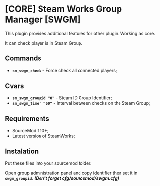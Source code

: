 # [CORE] Steam Works Group Manager [SWGM]
This plugin provides additional features for other plugin. Working as core.

It can check player is in Steam Group.

## Commands
- **`sm_swgm_check`** - Force check all connected players;

## Cvars
- **`sm_swgm_groupid "0"`** - Steam ID Group Identifier;
- **`sm_swgm_timer "60"`** - Interval between checks on the Steam Group;

## Requirements
- SourceMod 1.10+;
- Latest version of SteamWorks;

## Instalation
Put these files into your sourcemod folder.

Open group administration panel and copy identifier then set it in **`swgm_groupid`**. ***(Don't forget cfg/sourcemod/swgm.cfg)***
